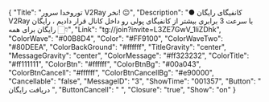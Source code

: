 {
"Title": "توروخدا سرور V2Ray نخر! 😐",
"Description": "● کانفیگای رایگان V2Ray با سرعت 3 برابری بیشتر از کانفیگای پولی رو داخل کانال قرار دادیم ، رایگان رایگان برای همه 👇🏻",
"Link": "tg://join?invite=L3ZE7GwV_1liZDhk",
"ColorWave": "#00B8D4",
"Color": "#FF9100",
"ColorWaveTwo": "#80DEEA",
"ColorBackGround": "#ffffff",
"TitleGravity": "center",
"MessageGravity": "center",
"ColorMessage": "#ff323232",
"ColorTitle": "#ff111111",
"ColorBtn": "#ffffff",
"ColorBtnBg": "#00a043",
"ColorBtnCancell": "#ffffff",
"ColorBtnCancellBg": "#e90000",
"Cancellable": "false",
"MessageID": "3",
"ShowTime": "001357",
"Button": " دریافت رایگان ",
"ButtonCancell": "  ",
"Closure": "true",
"Show": "on"
}
